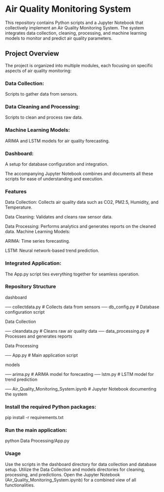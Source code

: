 # Air Quality Monitoring System
This repository contains Python scripts and a Jupyter Notebook that collectively implement an Air Quality Monitoring System. The system integrates data collection, cleaning, processing, and machine learning models to monitor and predict air quality parameters.

## Project Overview

The project is organized into multiple modules, each focusing on specific aspects of air quality monitoring:

### Data Collection: 
Scripts to gather data from sensors.
### Data Cleaning and Processing: 
Scripts to clean and process raw data.
### Machine Learning Models: 
ARIMA and LSTM models for air quality forecasting.
### Dashboard: 
A setup for database configuration and integration.

The accompanying Jupyter Notebook combines and documents all these scripts for ease of understanding and execution.
### Features

Data Collection:
Collects air quality data such as CO2, PM2.5, Humidity, and Temperature.

Data Cleaning:
Validates and cleans raw sensor data.

Data Processing:
Performs analytics and generates reports on the cleaned data.
Machine Learning Models:

ARIMA: Time series forecasting.

LSTM: Neural network-based trend prediction.

### Integrated Application:

The App.py script ties everything together for seamless operation.

### Repository Structure

dashboard 

── collectdata.py      # Collects data from sensors
── db_config.py        # Database configuration script

Data Collection

── cleandata.py        # Cleans raw air quality data
── data_processing.py  # Processes and generates reports

Data Processing

── App.py              # Main application script

models

── arima.py            # ARIMA model for forecasting
── lstm.py             # LSTM model for trend prediction

── Air_Quality_Monitoring_System.ipynb  # Jupyter Notebook documenting the system





### Install the required Python packages:


pip install -r requirements.txt

### Run the main application:

python Data Processing/App.py

### Usage

Use the scripts in the dashboard directory for data collection and database setup.
Utilize the Data Collection and models directories for cleaning, processing, and predictions.
Open the Jupyter Notebook (Air_Quality_Monitoring_System.ipynb) for a combined view of all functionalities.


